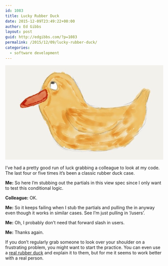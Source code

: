 ```yaml
---
id: 1083
title: Lucky Rubber Duck
date: 2015-12-09T23:49:22+00:00
author: Ed Gibbs
layout: post
guid: http://edgibbs.com/?p=1083
permalink: /2015/12/09/lucky-rubber-duck/
categories:
  - software development
---
```

<div align="center">
  <img src="/images/rubber_duck.jpg" />
</div>

I&#8217;ve had a pretty good run of luck grabbing a colleague to look at my code. The last four or five times it&#8217;s been a classic rubber duck case. 

**Me:** So here I&#8217;m stubbing out the partials in this view spec since I only want to test this conditional logic.
  
**Colleague:** OK.
  
**Me:** So it keeps failing when I stub the partials and pulling the in anyway even though it works in similar cases. See I&#8217;m just pulling in &#8216;/users&#8217;.
  
**Me:** Oh, I probably don&#8217;t need that forward slash in users.
  
**Me:** Thanks again.

If you don&#8217;t regularly grab someone to look over your shoulder on a frustrating problem, you might want to start the practice. You can even use a [real rubber duck](http://www.rubberduckdebugging.com) and explain it to them, but for me it seems to work better with a real person.
